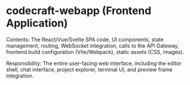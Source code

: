 # codecraft-webapp (Frontend Application)

Contents: The React/Vue/Svelte SPA code, UI components, state management, routing, WebSocket integration, calls to the API Gateway, frontend build configuration (Vite/Webpack), static assets (CSS, images).

Responsibility: The entire user-facing web interface, including the editor shell, chat interface, project explorer, terminal UI, and preview frame integration.
